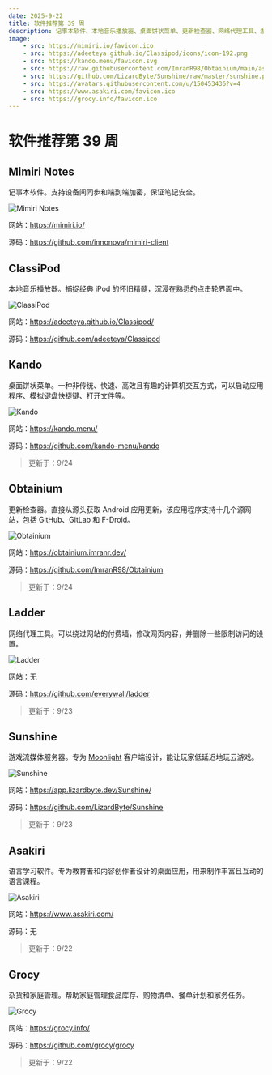 ```yaml
---
date: 2025-9-22
title: 软件推荐第 39 周
description: 记事本软件、本地音乐播放器、桌面饼状菜单、更新检查器、网络代理工具、游戏流媒体服务器、杂货和家庭管理。
image: 
    - src: https://mimiri.io/favicon.ico
    - src: https://adeeteya.github.io/Classipod/icons/icon-192.png
    - src: https://kando.menu/favicon.svg
    - src: https://raw.githubusercontent.com/ImranR98/Obtainium/main/assets/graphics/icon_small.png
    - src: https://github.com/LizardByte/Sunshine/raw/master/sunshine.png
    - src: https://avatars.githubusercontent.com/u/150453436?v=4
    - src: https://www.asakiri.com/favicon.ico
    - src: https://grocy.info/favicon.ico
---
```


# 软件推荐第 39 周

## Mimiri Notes <Badge type="warning" text="Web" /> <Badge type="info" text="移动端" /> <Badge type="tip" text="桌面端" />

记事本软件。支持设备间同步和端到端加密，保证笔记安全。

<Img src="/images/software/2025/39/mimiri-notes.webp" alt="Mimiri Notes" />

网站：https://mimiri.io/

源码：https://github.com/innonova/mimiri-client

## ClassiPod <Badge type="warning" text="Web" /> <Badge type="info" text="Android" /> <Badge type="tip" text="桌面端" />

本地音乐播放器。捕捉经典 iPod 的怀旧精髓，沉浸在熟悉的点击轮界面中。

<Img src="/images/software/2025/39/classipod.webp" alt="ClassiPod" />

网站：https://adeeteya.github.io/Classipod/

源码：https://github.com/adeeteya/Classipod

## Kando <Badge type="tip" text="桌面端" />

桌面饼状菜单。一种非传统、快速、高效且有趣的计算机交互方式，可以启动应用程序、模拟键盘快捷键、打开文件等。

<Img src="/images/software/2025/39/kando.webp" alt="Kando" />

网站：https://kando.menu/

源码：https://github.com/kando-menu/kando

> 更新于：9/24

## Obtainium <Badge type="info" text="Android" />

更新检查器。直接从源头获取 Android 应用更新，该应用程序支持十几个源网站，包括 GitHub、GitLab 和 F-Droid。

<Img src="/images/software/2025/39/obtainium.webp" alt="Obtainium" />

网站：https://obtainium.imranr.dev/

源码：https://github.com/ImranR98/Obtainium

> 更新于：9/24

## Ladder <Badge type="warning" text="Web" />

网络代理工具。可以绕过网站的付费墙，修改网页内容，并删除一些限制访问的设置。

<Img src="/images/software/2025/39/ladder.webp" alt="Ladder" />

网站：无

源码：https://github.com/everywall/ladder

> 更新于：9/23

## Sunshine <Badge type="warning" text="Web" />

游戏流媒体服务器。专为 [Moonlight](https://moonlight-stream.org/) 客户端设计，能让玩家低延迟地玩云游戏。

<Img src="/images/software/2025/39/sunshine.webp" alt="Sunshine" />

网站：https://app.lizardbyte.dev/Sunshine/

源码：https://github.com/LizardByte/Sunshine

> 更新于：9/23

## Asakiri <Badge type="tip" text="桌面端" />

语言学习软件。专为教育者和内容创作者设计的桌面应用，用来制作丰富且互动的语言课程。

<Img src="/images/software/2025/39/asakiri.webp" alt="Asakiri" />

网站：https://www.asakiri.com/

源码：无

> 更新于：9/22

## Grocy <Badge type="info" text="移动端" /> <Badge type="tip" text="桌面端" /> <Badge type="danger" text="扩展程序" />

杂货和家庭管理。帮助家庭管理食品库存、购物清单、餐单计划和家务任务。

<Img src="/images/software/2025/39/grocy.webp" alt="Grocy" />

网站：https://grocy.info/

源码：https://github.com/grocy/grocy

> 更新于：9/22